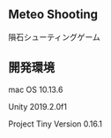 ## Meteo Shooting

隕石シューティングゲーム

## 開発環境

mac OS 10.13.6

Unity 2019.2.0f1

Project Tiny Version 0.16.1


